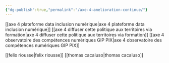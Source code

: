 ```yaml
---
{"dg-publish":true,"permalink":"/axe-4-amelioration-continue/"}
---
```




[[axe 4 plateforme data inclusion numérique\|axe 4 plateforme data inclusion numérique]]
[[axe 4 diffuser cette politique aux territoires via formation\|axe 4 diffuser cette politique aux territoires via formation]]
[[axe 4 observatoire des compétences numériques GIP PIX\|axe 4 observatoire des compétences numériques GIP PIX]]

[[felix riousse\|felix riousse]]
[[thomas cacaluso\|thomas cacaluso]]
